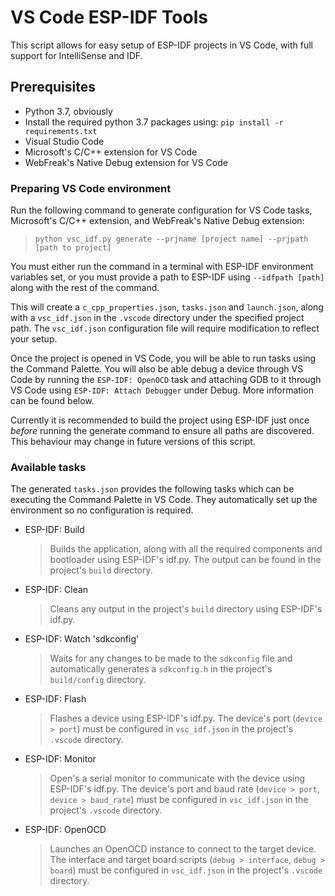 
# VS Code ESP-IDF Tools

This script allows for easy setup of ESP-IDF projects in VS Code, with full support for IntelliSense and IDF.

## Prerequisites

- Python 3.7, obviously
- Install the required python 3.7 packages using:
`pip install -r requirements.txt`
- Visual Studio Code
- Microsoft's C/C++ extension for VS Code
- WebFreak's Native Debug extension for VS Code

### Preparing VS Code environment

Run the following command to generate configuration for VS Code tasks, Microsoft's C/C++ extension, and  WebFreak's Native Debug extension:

> `python vsc_idf.py generate --prjname [project name] --prjpath [path to project]`

You must either run the command in a terminal with ESP-IDF environment variables set, or you must provide a path to ESP-IDF using `--idfpath [path]` along with the rest of the command.

This will create a `c_cpp_properties.json`,  `tasks.json` and `launch.json`, along with a `vsc_idf.json` in the `.vscode` directory under the specified project path. The `vsc_idf.json` configuration file will require modification to reflect your setup.

Once the project is opened in VS Code, you will be able to run tasks using the Command Palette. You will also be able debug a device through VS Code by running the `ESP-IDF: OpenOCD` task and attaching GDB to it through VS Code using `ESP-IDF: Attach Debugger` under Debug. More information can be found below.

Currently it is recommended to build the project using ESP-IDF just once *before* running the generate command to ensure all paths are discovered. This behaviour may change in future versions of this script.

### Available tasks

The generated `tasks.json` provides the following tasks which can be executing the Command Palette in VS Code. They automatically set up the environment so no configuration is required.

- ESP-IDF: Build
   > Builds the application, along with all the required components and bootloader using ESP-IDF's idf.py. The output can be found in the project's `build` directory.
- ESP-IDF: Clean
   > Cleans any output in the project's `build` directory using ESP-IDF's idf.py.
- ESP-IDF: Watch 'sdkconfig'
   > Waits for any changes to be made to the `sdkconfig` file and automatically generates a `sdkconfig.h` in the project's `build/config` directory.
- ESP-IDF: Flash
   > Flashes a device using ESP-IDF's idf.py. The device's port (`device > port`) must be configured in `vsc_idf.json` in the project's `.vscode` directory.
- ESP-IDF: Monitor
   > Open's a serial monitor to communicate with the device using ESP-IDF's idf.py. The device's port and baud rate (`device > port`, `device > baud_rate`) must be configured in `vsc_idf.json` in the project's `.vscode` directory.
- ESP-IDF: OpenOCD
   > Launches an OpenOCD instance to connect to the target device. The interface and target board scripts (`debug > interface`, `debug > board`) must be configured in `vsc_idf.json` in the project's `.vscode` directory.
